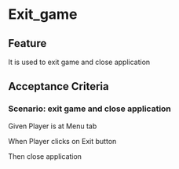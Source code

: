 # Exit_game

## Feature

It is used to exit game and close application

## Acceptance Criteria

### Scenario: exit game and close application

Given Player is at Menu tab

When Player clicks on Exit button

Then close application
